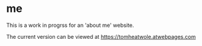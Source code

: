# me

This is a work in progrss for an 'about me' website.

The current version can be viewed at https://tomheatwole.atwebpages.com
